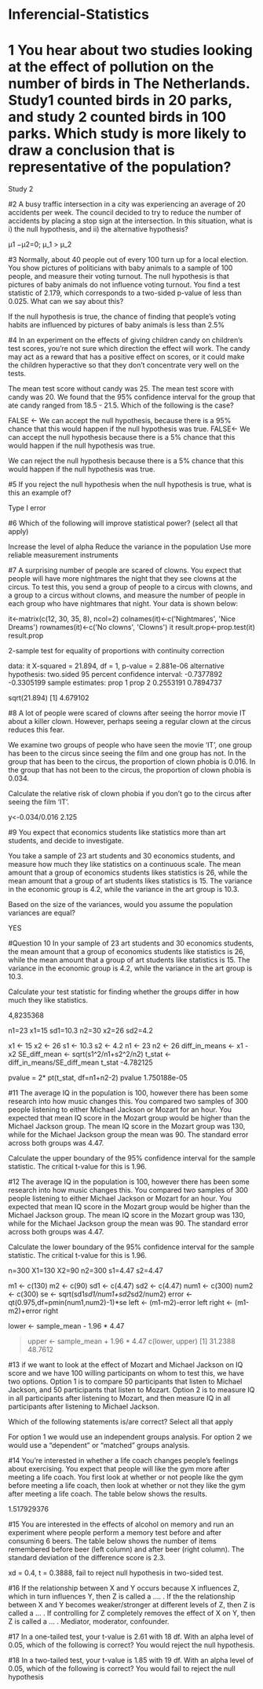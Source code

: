 # Inferencial-Statistics

# 1 You hear about two studies looking at the effect of pollution on the number of birds in The Netherlands. Study1 counted birds in 20 parks, and study 2 counted birds in 100 parks. Which study is more likely to draw a conclusion that is representative of the population?

Study 2

#2 A busy traffic intersection in a city was experiencing an average of 20 accidents per week. The council decided to try to reduce the number of accidents by placing a stop sign at the intersection. In this situation, what is i) the null hypothesis, and ii) the alternative hypothesis?

μ1 −μ2=0;  μ_1 > μ_2

#3 Normally, about 40 people out of every 100 turn up for a local election. You show pictures of politicians with baby animals to a sample of 100 people, and measure their voting turnout. The null hypothesis is that pictures of baby animals do not influence voting turnout. You find a test statistic of 2.179, which corresponds to a two-sided p-value of less than 0.025. What can we say about this?

If the null hypothesis is true, the chance of finding that people’s voting habits are influenced by pictures of baby animals is less than 2.5%

#4 In an experiment on the effects of giving children candy on children’s test scores, you’re not sure which direction the effect will work. The candy may act as a reward that has a positive effect on scores, or it could make the children hyperactive so that they don’t concentrate very well on the tests.

The mean test score without candy was 25. The mean test score with candy was 20. We found that the 95% confidence interval for the group that ate candy ranged from 18.5 - 21.5. Which of the following is the case?

FALSE <- We can accept the null hypothesis, because there is a 95% chance that this would happen if the null hypothesis was true.
FALSE<- We can accept the null hypothesis because there is a 5% chance that this would happen if the null hypothesis was true.

We can reject the null hypothesis because there is a 5% chance that this would happen if the null hypothesis was true.

#5 If you reject the null hypothesis when the null hypothesis is true, what is this an example of?

Type I error

#6 Which of the following will improve statistical power? (select all that apply)

Increase the level of alpha
Reduce the variance in the population
Use more reliable measurement instruments

#7 A surprising number of people are scared of clowns. You expect that people will have more nightmares the night that they see clowns at the circus. To test this, you send a group of people to a circus with clowns, and a group to a circus without clowns, and measure the number of people in each group who have nightmares that night. Your data is shown below:

it<-matrix(c(12, 30, 35, 8), ncol=2)
colnames(it)<-c('Nightmares', 'Nice Dreams')
rownames(it)<-c('No clowns', 'Clowns')
it
result.prop<-prop.test(it)
result.prop

2-sample test for equality of proportions with
	continuity correction

data:  it
X-squared = 21.894, df = 1, p-value = 2.881e-06
alternative hypothesis: two.sided
95 percent confidence interval:
 -0.7377892 -0.3305199
sample estimates:
   prop 1    prop 2 
0.2553191 0.7894737 



sqrt(21.894)
[1] 4.679102

#8 A lot of people were scared of clowns after seeing the horror movie IT about a killer clown. However, perhaps seeing a regular clown at the circus reduces this fear.

We examine two groups of people who have seen the movie ‘IT’, one group has been to the circus since seeing the film and one group has not. In the group that has been to the circus, the proportion of clown phobia is 0.016. In the group that has not been to the circus, the proportion of clown phobia is 0.034.

Calculate the relative risk of clown phobia if you don’t go to the circus after seeing the film ‘IT’.

y<-0.034/0.016
2.125

#9 You expect that economics students like statistics more than art students, and decide to investigate.

You take a sample of 23 art students and 30 economics students, and measure how much they like statistics on a continuous scale. The mean amount that a group of economics students likes statistics is 26, while the mean amount that a group of art students likes statistics is 15. The variance in the economic group is 4.2, while the variance in the art group is 10.3.

Based on the size of the variances, would you assume the population variances are equal?

YES

#Question 10
In your sample of 23 art students and 30 economics students, the mean amount that a group of economics students like statistics is 26, while the mean amount that a group of art students like statistics is 15. The variance in the economic group is 4.2, while the variance in the art group is 10.3.

Calculate your test statistic for finding whether the groups differ in how much they like statistics.

4,8235368


n1=23
x1=15
sd1=10.3
n2=30
x2=26
sd2=4.2


x1 <- 15
x2 <- 26
s1 <- 10.3
s2 <- 4.2
n1 <- 23
n2 <- 26
diff_in_means <- x1 - x2
SE_diff_mean <- sqrt(s1^2/n1+s2^2/n2)
t_stat <- diff_in_means/SE_diff_mean
t_stat
-4.782125

pvalue = 2* pt(t_stat, df=n1+n2-2)
pvalue
 1.750188e-05
 
 #11 The average IQ in the population is 100, however there has been some research into how music changes this. You compared two samples of 300 people listening to either Michael Jackson or Mozart for an hour. You expected that mean IQ score in the Mozart group would be higher than the Michael Jackson group. The mean IQ score in the Mozart group was 130, while for the Michael Jackson group the mean was 90. The standard error across both groups was 4.47.

Calculate the upper boundary of the 95% confidence interval for the sample statistic. The critical t-value for this is 1.96.

#12 The average IQ in the population is 100, however there has been some research into how music changes this. You compared two samples of 300 people listening to either Michael Jackson or Mozart for an hour. You expected that mean IQ score in the Mozart group would be higher than the Michael Jackson group. The mean IQ score in the Mozart group was 130, while for the Michael Jackson group the mean was 90. The standard error across both groups was 4.47.

Calculate the lower boundary of the 95% confidence interval for the sample statistic. The critical t-value for this is 1.96.

n=300
X1=130
X2=90
n2=300
s1=4.47
s2=4.47


m1 <- c(130)
m2 <- c(90)
sd1 <- c(4.47)
sd2 <- c(4.47)
num1 <- c(300)
num2 <- c(300)
se <- sqrt(sd1*sd1/num1+sd2*sd2/num2)
error <- qt(0.975,df=pmin(num1,num2)-1)*se
left <- (m1-m2)-error
left
right <- (m1-m2)+error
right

lower <- sample_mean - 1.96 * 4.47
> upper <- sample_mean + 1.96 * 4.47
> c(lower, upper)
[1] 31.2388 48.7612

#13 if we want to look at the effect of Mozart and Michael Jackson on IQ score and we have 100 willing participants on whom to test this, we have two options. Option 1 is to compare 50 participants that listen to Michael Jackson, and 50 participants that listen to Mozart. Option 2 is to measure IQ in all participants after listening to Mozart, and then measure IQ in all participants after listening to Michael Jackson.

Which of the following statements is/are correct? Select all that apply

For option 1 we would use an independent groups analysis.
For option 2 we would use a “dependent” or “matched” groups analysis.

#14 You’re interested in whether a life coach changes people’s feelings about exercising. You expect that people will like the gym more after meeting a life coach. You first look at whether or not people like the gym before meeting a life coach, then look at whether or not they like the gym after meeting a life coach. The table below shows the results.

1.517929376


#15 You are interested in the effects of alcohol on memory and run an experiment where people perform a memory test before and after consuming 6 beers. The table below shows the number of items remembered before beer (left column) and after beer (right column). The standard deviation of the difference score is 2.3.

xd = 0.4, t = 0.3888, fail to reject null hypothesis in two-sided test.

#16 If the relationship between X and Y occurs because X influences Z, which in turn influences Y, then Z is called a .... . If the the relationship between X and Y becomes weaker/stronger at different levels of Z, then Z is called a … . If controlling for Z completely removes the effect of X on Y, then Z is called a … .
Mediator, moderator, confounder.

#17 In a one-tailed test, your t-value is 2.61 with 18 df. With an alpha level of 0.05, which of the following is correct?
You would reject the null hypothesis.

#18 In a two-tailed test, your t-value is 1.85 with 19 df. With an alpha level of 0.05, which of the following is correct?
You would fail to reject the null hypothesis


